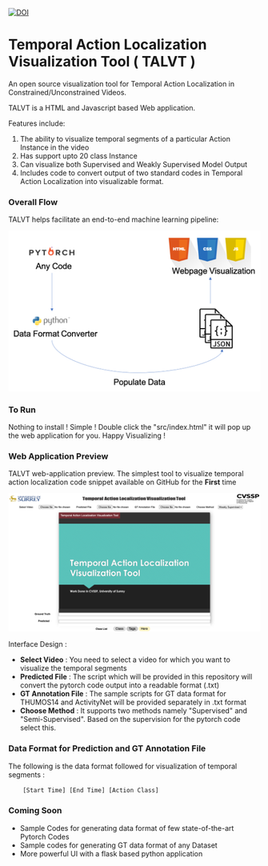 [![DOI](https://zenodo.org/badge/291624470.svg)](https://zenodo.org/badge/latestdoi/291624470)

# Temporal Action Localization Visualization Tool ( TALVT )

An open source visualization tool for Temporal Action Localization in Constrained/Unconstrained Videos.

TALVT is a HTML and Javascript based Web application.



Features include:

1) The ability to visualize temporal segments of a particular Action Instance in the video
2) Has support upto 20 class Instance 
3) Can visualize both Supervised and Weakly Supervised Model Output
4) Includes code to convert output of two standard codes in Temporal Action Localization into visualizable format.

### Overall Flow

TALVT helps facilitate an end-to-end machine learning pipeline:

<p align="center">
  <img src="https://github.com/sauradip/action_localization_visualization/blob/master/pic/flow.png">
</p>

### To Run

Nothing to install ! 
Simple ! Double click the "src/index.html" it will pop up the web application for you. Happy Visualizing !

### Web Application Preview

TALVT web-application preview. The simplest tool to visualize temporal action localization code snippet available on GitHub for the <strong>First</strong> time

<p align="center">
  <img src="https://github.com/sauradip/action_localization_visualization/blob/master/pic/Code_sc.png">
</p>

Interface Design : 
* <strong>Select Video</strong> : You need to select a video for which you want to visualize the temporal segments
* <strong>Predicted File</strong> : The script which will be provided in this repository will convert the pytorch code output into a readable format (.txt)
* <strong>GT Annotation File</strong> : The sample scripts for GT data format for THUMOS14 and ActivityNet will be provided separately in .txt format
* <strong>Choose Method</strong> : It supports two methods namely "Supervised" and "Semi-Supervised". Based on the supervision for the pytorch code select this.

### Data Format for Prediction and GT Annotation File

The following is the data format followed for visualization of temporal segments :

```bash
    [Start Time] [End Time] [Action Class]
   ```
### Coming Soon

* Sample Codes for generating data format of few state-of-the-art Pytorch Codes
* Sample codes for generating GT data format of any Dataset
* More powerful UI with a flask based python application


